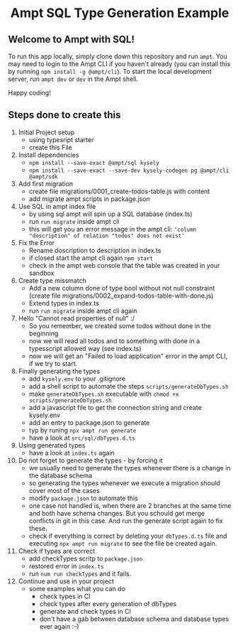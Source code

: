 <p align="center">
    <div width="100%" align="center">
        <h1>Ampt SQL Type Generation Example</h1>
    </div>
</p>

## Welcome to Ampt with SQL!

To run this app locally, simply clone down this repository and run `ampt`. You may need to login to the Ampt CLI if you haven't already (you can install this by running `npm install -g @ampt/cli`). To start the local development server, run `ampt dev` or `dev` in the Ampt shell.

Happy coding!

## Steps done to create this

1. Initial Project setup
   - using typesript starter
   - create this File
2. Install dependencies
   - `npm install --save-exact @ampt/sql kysely`
   - `npm install --save-exact --save-dev kysely-codegen pg @ampt/cli @ampt/sdk`
3. Add first migration
   - create file migrations/0001_create-todos-table.js with content
   - add migrate ampt scripts in package.json
4. Use SQL in ampt index file
   - by using sql ampt will spin up a SQL database (index.ts)
   - run `run migrate` inside ampt cli
   - this will get you an error message in the ampt cli: `'column "doscription" of relation "todos" does not exist'`
5. Fix the Error
   - Rename doscription to description in index.ts
   - if closed start the ampt cli again `npm start`
   - check in the ampt web console that the table was created in your sandbox
6. Create type missmatch
   - Add a new column done of type bool without not null constraint (create file migrations/0002_expand-todos-table-with-done.js)
   - Extend types in index.ts
   - run `run migrate` inside ampt cli again
7. Hello "Cannot read properties of null" :/
   - So you remember, we created some todos without done in the beginning
   - now we will read all todos and to something with done in a typesscript allowed way (see index.ts)
   - now we will get an "Failed to load application" error in the ampt CLI, if we try to start.
8. Finally generating the types
   - add `kysely.env` to your .gitignore
   - add a shell script to automate the steps `scripts/generateDbTypes.sh`
   - make `generateDbTypes.sh` executable with `chmod +x scripts/generateDbTypes.sh`
   - add a javascript file to get the connection string and create kysely.env
   - add an entry to package.json to generate
   - typ by runing `npx ampt run generate`
   - have a look at `src/sql/dbTypes.d.ts`
9. Using generated types
   - have a look at `index.ts` again
10. Do not forget to generate the types - by forcing it
    - we usually need to generate the types whenever there is a change in the database schema
    - so generating the types whenever we execute a migration should cover most of the cases
    - modify `package.json` to automate this
    - one case not handled is, when there are 2 branches at the same time and both have schema changes. But you schould get merge conflicts in git in this case. And run the generate script again to fix these.
    - check if everything is correct by deleting your `dbTypes.d.ts` file and executing `npx ampt run migrate` to see the file be created again.
11. Check if types are correct
    - add checkTypes scritp to `package.json`
    - restored error in `index.ts`
    - run `num run checkTypes` and it fails.
12. Continue and use in your project
    - some examples what you can do
      - check types in CI
      - check types after every generation of dbTypes
      - generate and check types in CI
      - don't have a gab between database schema and database types ever again :-)
